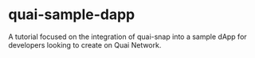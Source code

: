 # quai-sample-dapp
A tutorial focused on the integration of quai-snap into a sample dApp for developers looking to create on Quai Network.
